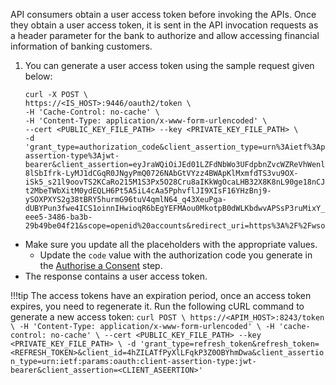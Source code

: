 API consumers obtain a user access token before invoking the APIs. Once they obtain a user access token, it is sent in the 
API invocation requests as a header parameter for the bank to authorize and allow accessing financial information of 
banking customers.

1. You can generate a user access token using the sample request given below:
    ```
    curl -X POST \
    https://<IS_HOST>:9446/oauth2/token \
    -H 'Cache-Control: no-cache' \
    -H 'Content-Type: application/x-www-form-urlencoded' \
    --cert <PUBLIC_KEY_FILE_PATH> --key <PRIVATE_KEY_FILE_PATH> \
    -d 'grant_type=authorization_code&client_assertion_type=urn%3Aietf%3Aparams%3Aoauth%3Aclient-assertion-type%3Ajwt-bearer&client_assertion=eyJraWQiOiJEd01LZFdNbWo3UFdpbnZvcWZReVhWenlaNlEiLCJ0eXAiOiJKV1QiLCJhbGciOiJQUzI1NiJ9.eyJzdWIiOiJMdmJTamFPSVVQbUFXWlQ4amR6eXZqcUNxWThhIiwiYXVkIjoiaHR0cHM6Ly9sb2NhbGhvc3Q6OTQ0Ni9vYXV0aDIvdG9rZW4iLCJpc3MiOiJMdmJTamFPSVVQbUFXWlQ4amR6eXZqcUNxWThhIiwiZXhwIjoxOTU0NzA4NzEwLCJpYXQiOjE2MjIxMzA0MzAsImp0aSI6IjE2MjIxMzA0MzAifQ.BVPqL47dL0N1NjCuoNh-8lSbIfrk-LyMJ1dCGqR0JNgyPmQ0726NAbGtVYzz4BWApKlMxmfdTS3vu9OX-iSk5_s21l9oovTS2KCaRo215M1S3Px5O28Cru8aIKkWgOcaLHB32X8K8nL90ge18nCJQvQ3ZyG5n8hzbw1P7KzY-t2MbeTWbXitM0ydEQLH6Pt5A5iL4cAa5PphvflJI9XIsF16YHzBnj9-ySOXPXYS2g38tBRY5hurmG96tuV4qmlN64_q43XeuPga-dUBYPun3fwe4ICS1oinnIHwioqR6bEgYEFMAou0MkotpB0dWLKbdwvAPSsP3ruMixY_2F4pqg&code=4dc73435-eee5-3486-ba3b-29b49be04f21&scope=openid%20accounts&redirect_uri=https%3A%2F%2Fwso2.com'
    ```
- Make sure you update all the placeholders with the appropriate values.
    - Update the `code` value with the authorization code you generate in the [Authorise a Consent](../authorization-flow.md) step.
- The response contains a user access token.

!!!tip
    The access tokens have an expiration period, once an access token expires, you need to regenerate it. Run the 
    following cURL command to generate a new access token:
    ```
    curl POST \
     https://<APIM_HOST>:8243/token \
     -H 'Content-Type: application/x-www-form-urlencoded' \
     -H 'cache-control: no-cache' \
     --cert <PUBLIC_KEY_FILE_PATH> --key <PRIVATE_KEY_FILE_PATH> \
     -d 'grant_type=refresh_token&refresh_token=<REFRESH_TOKEN>&client_id=4hZILATfPyXlLFqkP3Z0OBYhmDwa&client_assertion_type=urn:ietf:params:oauth:client-assertion-type:jwt-bearer&client_assertion=<CLIENT_ASEERTION>'
    ```
